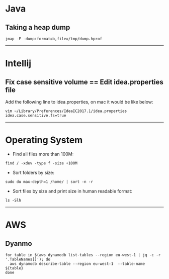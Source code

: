 # Java
## Taking a heap dump
```jmap -F -dump:format=b,file=/tmp/dump.hprof```

--- 
# Intellij
## Fix case sensitive volume == Edit idea.properties file
Add the following line to idea.properties, on mac it would be like below:
```
vim ~/Library/Preferences/IdeaIC2017.1/idea.properties
idea.case.sensitive.fs=true
```

---
# Operating System
* Find all files more than 100M:
```
find / -xdev -type f -size +100M
```

* Sort folders by size:
```
sudo du max-depth=1 /home/ | sort -n -r
```

* Sort files by size and print size in human readable format:
```
ls -Slh
```

---
# AWS
## Dyanmo
```
for table in $(aws dynamodb list-tables --region eu-west-1 | jq -c -r '.TableNames[]'); do
  aws dynamodb describe-table --region eu-west-1  --table-name ${table}
done
```
